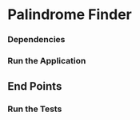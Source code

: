# Palindrome Finder #

### Dependencies ###

### Run the Application ###

## End Points

### Run the Tests ###
